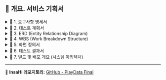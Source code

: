 ## 📝 개요. 서비스 기획서

<details>
<summary>🚀 1. 요구사항 명세서</summary>

- GoogleSheets 링크 또는 내용

</details>

<details>
<summary>🚀 2. 테스트 계획서</summary>

- GoogleSheets 링크 또는 내용

</details>

<details>
<summary>🚀 3. ERD (Entity Relationship Diagram)</summary>

<img width="1100" alt="ERD" src="https://github.com/user-attachments/assets/2d63d405-3822-4f46-8702-c723f939e422" />

</details>

<details>
<summary>🚀 4. WBS (Work Breakdown Structure)</summary>

<img width="1100" alt="WBS" src="https://github.com/user-attachments/assets/5914a2a1-cbf6-4338-8138-42e6d45c8cf7" />

</details>

<details>
<summary>🚀 5. 화면 정의서</summary>

- **관리자 설정 페이지**  
  ![004](https://github.com/user-attachments/assets/13e9d16e-b32b-4ac1-b220-a2a5eaf251ee)

- **급여 페이지**  
  ![003](https://github.com/user-attachments/assets/5cb9a755-4573-42a0-b959-0d214ec60f8d)

- **근태 페이지**  
  ![002](https://github.com/user-attachments/assets/156d6456-9e93-44f3-a56e-ec0f5b52538b)

- **휴가 페이지**  
  1) 휴가 신청  
     ![006](https://github.com/user-attachments/assets/265f8754-eb45-4320-b379-c13a621917ba)  
  2) 휴가 신청 내역 관리  
     ![007](https://github.com/user-attachments/assets/115b5178-7c98-4f90-9e6c-884d2ffe8add)  
  3) 휴가 신청 상세 보기  
     ![008](https://github.com/user-attachments/assets/dc015dc2-d5aa-43e8-beba-068b660de0fb)

- **결재 페이지**  
  1) 결재 문서 상신  
     ![009](https://github.com/user-attachments/assets/a6440241-6dab-413d-a19e-0443fc21426d)  
  2) 기안서  
     ![010](https://github.com/user-attachments/assets/db206275-0342-4d5e-ad45-2e674ac94c72)  
  3) 결재 문서 목록  
     ![011](https://github.com/user-attachments/assets/d11a6920-be13-4d5d-a8db-c8ae8ce2b706)

- **설정 페이지**  
  ![001](https://github.com/user-attachments/assets/2a3d02b9-29ea-4940-9d6c-4194589e2f93)

</details>

<details>
<summary>🚀 6. 테스트 결과서</summary>

- GoogleSheets 링크 또는 내용

</details>

<details>
<summary>🚀 7. 빌드 및 배포 개요 (시스템 아키텍처)</summary>

<img width="1100" alt="system" src="https://github.com/user-attachments/assets/2a8a488d-c5a4-4346-9ac7-79a64b9e8d92" />

### 📌 사용 기술 및 도구
- **운영체제:** AWS(EC2 Ubuntu22.04)  
- **언어:** Java (Spring Boot)  
- **빌드 도구:** Gradle  
- **컨테이너화:** Docker  
- **CI/CD 도구:** Jenkins, ArgoCD  
- **배포 인프라:** Kubernetes  
- **데이터베이스:** AWS RDS(MySQL), AWS EC2(MONGODB)

### 🔄 CI/CD 개요
1. **Jenkins**: 소스 코드 관리 및 CI/CD 트리거  
2. **Jenkins**: 자동화된 빌드 및 Docker 이미지 생성, Docker Hub에 푸시  
3. **Docker Hub**: 빌드된 이미지를 저장하고 Kubernetes에서 사용  
4. **ArgoCD**: Kubernetes 클러스터에 자동 배포

</details>

---

📌 **InsaHi 레포지토리:** [GitHub - PlayData Final](https://github.com/05Daul/insahi)

